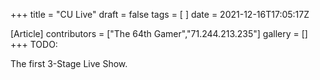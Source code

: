 +++
title = "CU Live"
draft = false
tags = [ ]
date = 2021-12-16T17:05:17Z

[Article]
contributors = ["The 64th Gamer","71.244.213.235"]
gallery = []
+++
TODO:

The first 3-Stage Live Show.